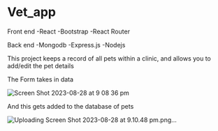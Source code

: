 # Vet_app


Front end
-React
-Bootstrap
-React Router

Back end 
-Mongodb
-Express.js
-Nodejs


This project keeps a record of all pets within a clinic, and allows you to add/edit the pet details

The Form takes in data


![Screen Shot 2023-08-28 at 9 08 36 pm](https://github.com/ki-xu-6964/Vet_app/assets/119022603/c6b1c42f-bdaf-4af2-a089-352fb5223145)

And this gets added to the database of pets



![Uploading Screen Shot 2023-08-28 at 9.10.48 pm.png…]()
